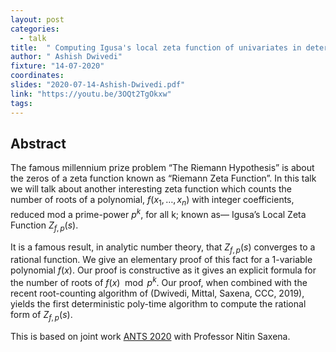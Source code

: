 ```yaml
---
layout: post
categories:
  - talk
title:  " Computing Igusa's local zeta function of univariates in deterministic polynomial-time "
author: " Ashish Dwivedi"
fixture: "14-07-2020"
coordinates: 
slides: "2020-07-14-Ashish-Dwivedi.pdf"
link: "https://youtu.be/3OQt2TgOkxw"
tags: 
---
```

## Abstract

The famous millennium prize problem “The Riemann Hypothesis” is about the zeros of a zeta function known as “Riemann Zeta Function”. In this talk we will talk about another interesting zeta function which counts the number of roots of a polynomial, $f(x_1,\dots,x_n)$ with integer coefficients, reduced mod a prime-power $p^k$, for all k; known as— Igusa’s Local Zeta Function $Z_{f,p}(s)$.

It is a famous result, in analytic number theory, that $Z_{f,p}(s)$ converges to a rational function. We give an elementary proof of this fact for a 1-variable polynomial $f(x)$. Our proof is constructive as it gives an explicit formula for the number of roots of $f(x) \mod{p^k}$. Our proof, when combined with the recent root-counting algorithm of (Dwivedi, Mittal, Saxena, CCC, 2019), yields the first deterministic poly-time algorithm to compute the rational form of $Z_{f,p}(s)$.

This is based on joint work [ANTS 2020](https://www.math.auckland.ac.nz/~sgal018/ANTS/papers/Dwivedi-Saxena.pdf) with Professor Nitin Saxena.